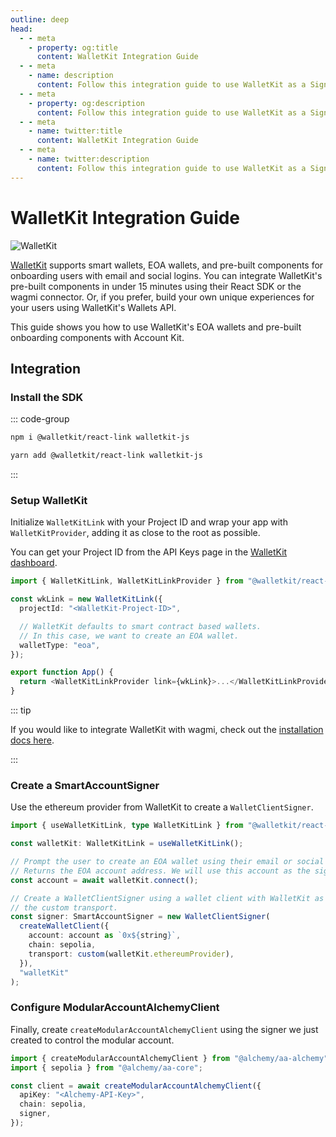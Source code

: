 ```yaml
---
outline: deep
head:
  - - meta
    - property: og:title
      content: WalletKit Integration Guide
  - - meta
    - name: description
      content: Follow this integration guide to use WalletKit as a Signer with Account Kit, a vertically integrated stack for building apps that support ERC-4337.
  - - meta
    - property: og:description
      content: Follow this integration guide to use WalletKit as a Signer with Account Kit, a vertically integrated stack for building apps that support ERC-4337.
  - - meta
    - name: twitter:title
      content: WalletKit Integration Guide
  - - meta
    - name: twitter:description
      content: Follow this integration guide to use WalletKit as a Signer with Account Kit, a vertically integrated stack for building apps that support ERC-4337.
---
```


# WalletKit Integration Guide

![WalletKit](/images/walletkit-overview.png)

[WalletKit](https://walletkit.com) supports smart wallets, EOA wallets, and pre-built components for onboarding users with email and social logins. You can integrate WalletKit's pre-built components in under 15 minutes using their React SDK or the wagmi connector. Or, if you prefer, build your own unique experiences for your users using WalletKit's Wallets API.

This guide shows you how to use WalletKit's EOA wallets and pre-built onboarding components with Account Kit.

## Integration

### Install the SDK

::: code-group

```bash [npm]
npm i @walletkit/react-link walletkit-js
```

```bash [yarn]
yarn add @walletkit/react-link walletkit-js
```

:::

### Setup WalletKit

Initialize `WalletKitLink` with your Project ID and wrap your app with `WalletKitProvider`, adding it as close to the
root as possible.

You can get your Project ID from the API Keys page in the [WalletKit dashboard](https://app.walletkit.com).

```ts
import { WalletKitLink, WalletKitLinkProvider } from "@walletkit/react-link";

const wkLink = new WalletKitLink({
  projectId: "<WalletKit-Project-ID>",

  // WalletKit defaults to smart contract based wallets.
  // In this case, we want to create an EOA wallet.
  walletType: "eoa",
});

export function App() {
  return <WalletKitLinkProvider link={wkLink}>...</WalletKitLinkProvider>;
}
```

::: tip

If you would like to integrate WalletKit with wagmi, check out
the [installation docs here](https://docs.walletkit.com/link/installation).

:::

### Create a SmartAccountSigner

Use the ethereum provider from WalletKit to create a `WalletClientSigner`.

```ts
import { useWalletKitLink, type WalletKitLink } from "@walletkit/react-link";

const walletKit: WalletKitLink = useWalletKitLink();

// Prompt the user to create an EOA wallet using their email or social login.
// Returns the EOA account address. We will use this account as the signer.
const account = await walletKit.connect();

// Create a WalletClientSigner using a wallet client with WalletKit as
// the custom transport.
const signer: SmartAccountSigner = new WalletClientSigner(
  createWalletClient({
    account: account as `0x${string}`,
    chain: sepolia,
    transport: custom(walletKit.ethereumProvider),
  }),
  "walletKit"
);
```

### Configure ModularAccountAlchemyClient

Finally, create `createModularAccountAlchemyClient` using the signer we just created to control the modular account.

```ts
import { createModularAccountAlchemyClient } from "@alchemy/aa-alchemy";
import { sepolia } from "@alchemy/aa-core";

const client = await createModularAccountAlchemyClient({
  apiKey: "<Alchemy-API-Key>",
  chain: sepolia,
  signer,
});
```
